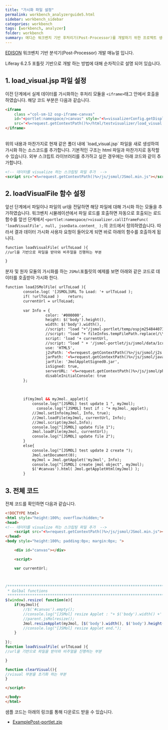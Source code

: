 ```yaml
---
title: "가시화 파일 설정"
permalink: workbench_analyzerguide5.html
sidebar: workbench_sidebar
categories: workbench
tags: [workbench, analyzer]
folder: workbench
summary: 에디슨 워크벤치 기반 후처리기(Post-Processor)를 개발하기 위한 프로젝트 생성 및 기본 설정에 대한 매뉴얼
---
```


[EDISON](https://edison.re.kr) 워크벤치 기반 분석기(Post-Processor) 개발 매뉴얼 입니다.

Liferay 6.2.5 포틀릿 기반으로 개발 하는 방법에 대해 순차적으로 설명 되어 있습니다.


## 1. load_visual.jsp 파일 설정

이전 단계에서 실제 데이터를 가시화하는 후처리 모듈을 `<iframe>`태그 안에서 호출을 하였습니다.
해당 코드 부분은 다음과 같습니다.

```html
<iframe 
	class ="col-sm-12 osp-iframe-canvas" 
	id="<portlet:namespace/>canvas" style="<%=visualizerConfig.getDisplayStyle()%>"
	src="<%=request.getContextPath()%>/html/testvisualizer/load_visual.jsp">
</iframe>
```
<br>
위의 내용과 마찬가지로 현재 같은 폴더 내에 `load_visual.jsp` 파일을 새로 생성하여 가시화 하는 소스코드를 추가합니다.
기본적인 구조는 html 파일과 마찬가지로 동작할 수 있습니다. 외부 스크립트 라이브러리를 추가하고 싶은 경우에는 아래 코드와 같이 추가합니다.

```html
<!-- 데이터를 visualize 하는 스크립팅 파일 추가  -->
<script src="<%=request.getContextPath()%>/js/jsmol/JSmol.min.js"></script>
```

## 2. loadVisualFile 함수 설정

앞선 단계에서 파일이나 파일의 url을 전달하면 해당 파일에 대해 가시화 하는 모듈을 추가하였습니다. 
워크벤치 시뮬레이션에서 파일 로드를 호출하면 자동으로 호출되는 로드 함수를 앞선 단계에서 `<portlet:namespace/>visualizer.callIframeFunc( 'loadVisualFile', null, jsonData.content_ );`의 코드에서 정의하였습니다.
따라서 결과 데이터 가시화 사용자 요청이 들어오게 되면 바로 아래의 함수를 호출하게 됩니다. <br>
```html
function loadVisualFile( urlToLoad ){
//url을 기반으로 파일을 받아와 비주얼을 진행하는 부분

}
```

분자 및 원자 모듈의 가시화를 하는 `JSMol`포틀릿의 예제를 보면 아래와 같은 코드로 데이터를 호출받아 가시화 한다.
```html
function loadJSMolFile( urlToLoad ){
        console.log( '[JSMOL]URL To Load: '+ urlToLoad );
        if( !urlToLoad )    return;
        currentUrl = urlToLoad;
        
        var Info = {
                  color: '#000000',
                  height: $('body').height(),
                  width: $('body').width(),
                  //script: "load "+"/jsmol-portlet/temp/ospjm2548440710626419920.tmp",
                  //script: "load "+ fileInfos.tempFilePath.replace(/\\/g, '/'),
                  script: 'load '+ currentUrl,
                  //script: "load " + '/jsmol-portlet/js/jsmol/data/1crn.pdb',
                  use: 'HTML5',
                  j2sPath: '<%=request.getContextPath()%>/js/jsmol/j2s',
                  jarPath: '<%=request.getContextPath()%>/js/jsmol/java',
                  jarFile: 'JmolAppletSigned0.jar',
                  isSigned: true,
                  serverURL: '<%=request.getContextPath()%>/js/jsmol/php/jsmol.php',
                  disableInitialConsole: true
        };
       
       
      
        if(myJmol && myJmol._applet){
        	console.log("[JSMOL] test update 1 ", myJmol);
        	  console.log("[JSMOL] test if : "+ myJmol._applet);
        	//Jmol.setInfo(myJmol, Info, true);
        	//Jmol.loadFile(myJmol, currentUrl, Info);
        	//Jmol.script(myJmol,Info);
        	console.log("[JSMOL] update file 1");
        	Jmol.loadFile(myJmol, currentUrl);
        	console.log("[JSMOL] update file 2");
		}
		else{
			console.log("[JSMOL] test update 2 create ");
			Jmol.setDocument(0);
			myJmol = Jmol.getApplet('myJmol', Info);
			console.log("[JSMOL] create jmol object", myJmol);
			$('#canvas').html( Jmol.getAppletHtml(myJmol) );
		}
```



## 3. 전체 코드


전체 코드를 확인하면 다음과 같습니다.
```html
<!DOCTYPE html>
<html style="height:100%; overflow:hidden;">
<head>
<!-- 데이터를 visualize 하는 스크립팅 파일 추가  -->
    <script src="<%=request.getContextPath()%>/js/jsmol/JSmol.min.js"></script>
</head>
<body style="height:100%; padding:0px; margin:0px; ">

    <div id="canvas"></div>

    <script>

    var currentUrl;



/***********************************************************************
 * Golbal functions
 ***********************************************************************/
$(window).resize( function(e){
	if(myJmol){
		//$('#canvas').empty();
		//console.log("[JSMol] resize Applet : "+ $('body').width() +' : '+$('body').height());
		//parent.jsMolresize();
		Jmol.resizeApplet(myJmol, [$('body').width(), $('body').height()]);
		//console.log("[JSMol] resize Applet end.");
	}
	
});
function loadVisualFile( urlToLoad ){
//url을 기반으로 파일을 받아와 비주얼을 진행하는 부분

}

function clearVisual(){
//visual 부분을 초기화 하는 부분
}

</script>

</body>
</html>
```


샘플 코드는 아래의 링크를 통해 다운로드 받을 수 있습니다.
- [ExamplePost-portlet.zip](OSPLibrary/ExamplePost-portlet.zip)